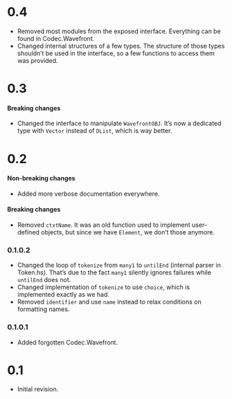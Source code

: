 # 0.4

- Removed most modules from the exposed interface. Everything can be found in Codec.Wavefront.
- Changed internal structures of a few types. The structure of those types shouldn’t be used in the
  interface, so a few functions to access them was provided.

# 0.3

#### Breaking changes

- Changed the interface to manipulate `WavefrontOBJ`. It’s now a dedicated type with `Vector`
  instead of `DList`, which is way better.

# 0.2

#### Non-breaking changes

- Added more verbose documentation everywhere.

#### Breaking changes

- Removed `ctxtName`. It was an old function used to implement user-defined
  objects, but since we have `Element`, we don’t those anymore.

### 0.1.0.2

- Changed the loop of `tokenize` from `many1` to `untilEnd` (internal parser in Token.hs). That’s
  due to the fact `many1` silently ignores failures while `untilEnd` does not.
- Changed implementation of `tokenize` to use `choice`, which is implemented exactly as we had.
- Removed `identifier` and use `name` instead to relax conditions on formatting names.

### 0.1.0.1

- Added forgotten Codec.Wavefront.

# 0.1

- Initial revision.
